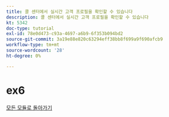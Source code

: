```yaml
---
title: 콜 센터에서 실시간 고객 프로필을 확인할 수 있습니다
description: 콜 센터에서 실시간 고객 프로필을 확인할 수 있습니다
kt: 5342
doc-type: tutorial
exl-id: 78e0d473-c93a-4697-a6b9-6f353b094bd2
source-git-commit: 3a19e88e820c63294eff38bb8f699a9f690afcb9
workflow-type: tm+mt
source-wordcount: '28'
ht-degree: 0%

---
```


# ex6

[모든 모듈로 돌아가기](../../../overview.md)
